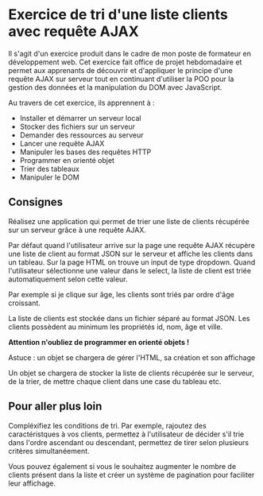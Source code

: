 # Exercice de tri d'une liste clients avec requête AJAX

Il s'agit d'un exercice produit dans le cadre de mon poste de formateur en développement web. Cet exercice fait office de projet hebdomadaire et permet aux apprenants de découvrir et d'appliquer le principe d'une requête AJAX sur serveur tout en continuant d'utiliser la POO pour la gestion des données et la manipulation du DOM avec JavaScript.

Au travers de cet exercice, ils apprennent à :

 - Installer et démarrer un serveur local
 - Stocker des fichiers sur un serveur
 - Demander des ressources au serveur
 - Lancer une requête AJAX
 - Manipuler les bases des requêtes HTTP
 - Programmer en orienté objet
 - Trier des tableaux
 - Manipuler le DOM

## Consignes

Réalisez une application qui permet de trier une liste de clients récupérée sur un serveur grâce à une requête AJAX.

Par défaut quand l'utilisateur arrive sur la page une requête AJAX récupère une liste de client au format JSON sur le serveur et affiche les clients dans un tableau. Sur la page HTML on trouve un input de type dropdown. Quand l'utilisateur sélectionne une valeur dans le select, la liste de client est triée automatiquement selon cette valeur.

Par exemple si je clique sur âge, les clients sont triés par ordre d'âge croissant.

La liste de clients est stockée dans un fichier séparé au format JSON. Les clients possèdent au minimum les propriétés id, nom, âge et ville.

**Attention n'oubliez de programmer en orienté objets !**

Astuce : un objet se chargera de gérer l'HTML, sa création et son affichage

Un objet se chargera de stocker la liste de clients récupérée sur le serveur, de la trier, de mettre chaque client dans une case du tableau etc.

## Pour aller plus loin

Compléxifiez les conditions de tri. Par exemple, rajoutez des caractéristques à vos clients, permettez à l'utilisateur de décider s'il trie dans l'ordre ascendant ou descendant, permettez de tirer selon plusieurs critères simultanéement.

Vous pouvez également si vous le souhaitez augmenter le nombre de clients présent dans la liste et créer un système de pagination pour faciliter leur affichage.
